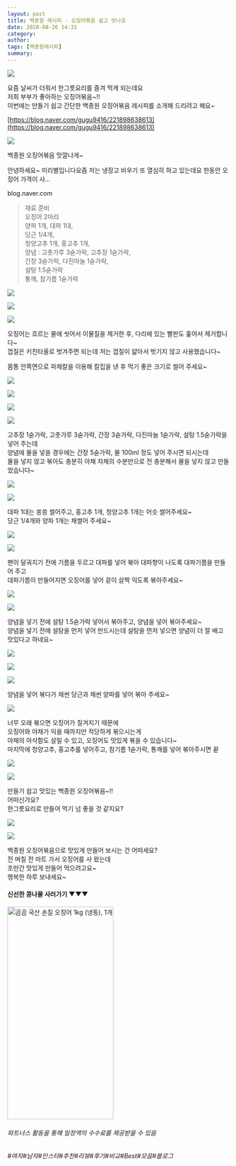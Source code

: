 ```yaml
---
layout: post
title: 백종원 레시피 - 오징어볶음 쉽고 맛나죠 
date: 2020-08-26 14:31
category: 
author: 
tags: [백종원레시피]
summary: 
---
```



[![](https://post-phinf.pstatic.net/MjAyMDA3MjJfNjQg/MDAxNTk1Mzc5NzQ3OTY2.4rqYZ-9wz3OVwDRha5-ahHYIcd_ZHjhxteKtFE-zV_Qg.OrbuUwV0KbvuAuRCkGgw_YScJmLynOLT9h75v6jvYzAg.JPEG/image_5423151421595379693479.jpg?type=w1200)](https://post.naver.com/viewer/postView.nhn?volumeNo=28859997&memberNo=7289556#)

  
  
요즘 날씨가 더워서 한그릇요리를 즐겨 먹게 되는데요  
저희 부부가 좋아하는 오징어볶음~!!  
이번에는 만들기 쉽고 간단한 백종원 오징어볶음 레시피를 소개해 드리려고 해요~  
  
  
[https://blog.naver.com/gugu9416/221898638613](https://blog.naver.com/gugu9416/221898638613)

[](https://blog.naver.com/gugu9416/221898638613)

![](https://dthumb-phinf.pstatic.net/?src=%22https%3A%2F%2Fblogthumb.pstatic.net%2FMjAyMDA0MDlfMTc1%2FMDAxNTg2MzYwOTYzNTA5.2LT92meFjc3l80P1KUe9mb8wXHWOiO-oJR5A4esY46Mg.GeRv8L_mP8ckZc8Aw-Xnl0RdErsiun9g-gzciCWvDOsg.JPEG.gugu9416%2F0.JPG%3Ftype%3Dw2%22&type=ff500_300)

백종원 오징어볶음 맛깔나게~

안녕하세요~ 미리별입니다요즘 저는 냉장고 비우기 또 열심히 하고 있는데요 한동안 오징어 가격이 사...

blog.naver.com

  
  

> 재료 준비  
> 오징어 2마리  
> 양파 1개, 대파 1대,  
> 당근 1/4개,  
> 청양고추 1개, 홍고추 1개,  
> 양념 : 고춧가루 3숟가락, 고추장 1숟가락,  
> 간장 3숟가락, 다진마늘 1숟가락,  
> 설탕 1.5숟가락  
> 통깨, 참기름 1숟가락

[![](https://post-phinf.pstatic.net/MjAyMDA3MjJfMjgg/MDAxNTk1Mzc5NzUwMzg0.tmbMe-0Abond7bS994YHXMQEXGH-0yb8jsmkJy9Xmqkg.Su2tkBV9RDGoH4d5NyyyFOkTQvklA8ejvI1PK9BUckUg.JPEG/image_7968255551595379693480.jpg?type=w1200)](https://post.naver.com/viewer/postView.nhn?volumeNo=28859997&memberNo=7289556#)

  

[![](https://post-phinf.pstatic.net/MjAyMDA3MjJfMTMz/MDAxNTk1Mzc5NzUyMDc5.V5Ssm0ciWA8ZsjXFLG7P0M0O7Pv00SohpnmAS1v0G10g.j-3hFS8W23dKEW9q7V1GY0h4L4IhCmhvwMF6Gkum4XUg.JPEG/image_2847580951595379693480.jpg?type=w1200)](https://post.naver.com/viewer/postView.nhn?volumeNo=28859997&memberNo=7289556#)

[![](https://post-phinf.pstatic.net/MjAyMDA3MjJfMTU5/MDAxNTk1Mzc5NzQ2NDQ2.cOZuxBicxbFJd7otOfzYArbJYjhFCkkwyl2ejE0D3ZIg.eX7rp4CRFokmwSmSckk-12gsvc2rvcTwE-ya0MjoMjMg.JPEG/image_1639470651595379693481.jpg?type=w1200)](https://post.naver.com/viewer/postView.nhn?volumeNo=28859997&memberNo=7289556#)

  
  
오징어는 흐르는 물에 씻어서 이물질을 제거한 후, 다리에 있는 빨판도 훑어서 제거합니다~  
껍질은 키친타올로 벗겨주면 되는데 저는 껍질이 얇아서 벗기지 않고 사용했습니다~  
  
몸통 안쪽면으로 파채칼을 이용해 칼집을 낸 후 먹기 좋은 크기로 썰어 주세요~  
  

[![](https://post-phinf.pstatic.net/MjAyMDA3MjJfMSAg/MDAxNTk1Mzc5NzUzMjY4.VmaO9PwxZ4k2wt4xCY2rMts7BhGSEBgMGIRsMfLF2OMg.ZfRgup-dIKJadiiDVui2_VVoGQqVAH3lMG4UZ1gKTCog.JPEG/image_2202557741595379693481.jpg?type=w1200)](https://post.naver.com/viewer/postView.nhn?volumeNo=28859997&memberNo=7289556#)

[![](https://post-phinf.pstatic.net/MjAyMDA3MjJfMTcg/MDAxNTk1Mzc5NzU0NjYx.OafMbpOKreP6xsV_yA2Ganf4xWy9JyvbnlIzbxkjU2Ug._YJgP07I1koacYbyQdfL3_bxnI9PNeM9Y6wyvne84Xog.JPEG/image_624547141595379693481.jpg?type=w1200)](https://post.naver.com/viewer/postView.nhn?volumeNo=28859997&memberNo=7289556#)

[![](https://post-phinf.pstatic.net/MjAyMDA3MjJfMjE2/MDAxNTk1Mzc5NzU2MDAw.UlyEP9GsjYzJovmhnh_uIdImNlZYXcYM_7UY2LCBu8Ag.BoJInFKEfhQTy61VWPttTQ_kxpz-jWxyGElNip8V2tYg.JPEG/image_3870556741595379693482.jpg?type=w1200)](https://post.naver.com/viewer/postView.nhn?volumeNo=28859997&memberNo=7289556#)

[![](https://post-phinf.pstatic.net/MjAyMDA3MjJfMjE2/MDAxNTk1Mzc5NzU3MjA0.fykQIm-lloRANlSDIHPj1-gfrXvLagyMZRox6iSBdhYg.e8Y4gJRlHxrOUKwAp9X42q_g7mkTLhFezrtBsasXJN0g.JPEG/image_1972579201595379693482.jpg?type=w1200)](https://post.naver.com/viewer/postView.nhn?volumeNo=28859997&memberNo=7289556#)

  
  
고추장 1숟가락, 고춧가루 3숟가락, 간장 3숟가락, 다진마늘 1숟가락, 설탕 1.5숟가락을 넣어 주는데  
양념에 물을 넣을 경우에는 간장 5숟가락, 물 100ml 정도 넣어 주시면 되시는데  
물을 넣지 않고 볶아도 충분히 야채 자체의 수분만으로 전 충분해서 물을 넣지 않고 만들었습니다~  
  

[![](https://post-phinf.pstatic.net/MjAyMDA3MjJfMTQy/MDAxNTk1Mzc5NzU4MzU5.PXvE8nT9QLCAO0BaZ__BYrB0Ml2lU3U6x4iRUtom19Yg.n5_t1Nb5KoMcO-doIVr9XUEH4B4e6mybSkQN07DcrG4g.JPEG/image_7315213571595379693482.jpg?type=w1200)](https://post.naver.com/viewer/postView.nhn?volumeNo=28859997&memberNo=7289556#)

[![](https://post-phinf.pstatic.net/MjAyMDA3MjJfMTE5/MDAxNTk1Mzc5NzU5ODUz.N4yJ2n0iXosOicB2_Segx1SwZ7I1rOtMU7qwBg0nysgg.g_q1kEbCYh8XUd4B503L78UUaToMIYqXtbpIiMHTSR0g.JPEG/image_620577961595379693483.jpg?type=w1200)](https://post.naver.com/viewer/postView.nhn?volumeNo=28859997&memberNo=7289556#)

  
  
대파 1대는 쏭쏭 썰어주고, 홍고추 1개, 청양고추 1개는 어슷 썰어주세요~  
당근 1/4개와 양파 1개는 채썰어 주세요~  
  

[![](https://post-phinf.pstatic.net/MjAyMDA3MjJfNjAg/MDAxNTk1Mzc5NzYxNDIz.LXX0Birc-st0tPD-ESmYqKpaj3JkH_6PE47aDQgYly4g.w7VdgxDwsoseafxtJ7MkzV7YLh0lcYGJYpUDhD9KKxMg.JPEG/image_3096559021595379693483.jpg?type=w1200)](https://post.naver.com/viewer/postView.nhn?volumeNo=28859997&memberNo=7289556#)

[![](https://post-phinf.pstatic.net/MjAyMDA3MjJfMjcy/MDAxNTk1Mzc5NzYzMDA0.nqwY3nNimxvGSZDvStMI13C7VEfrfCtSzIbTNNT4vysg.I8c6OSd0-MSj5le-uX9STzi9k0HunxJ-CZfn-T-G0M4g.JPEG/image_1607261191595379693483.jpg?type=w1200)](https://post.naver.com/viewer/postView.nhn?volumeNo=28859997&memberNo=7289556#)

  
  
팬이 달궈지기 전에 기름을 두르고 대파를 넣어 볶아 대파향이 나도록 대파기름을 만들어 주고  
대파기름이 만들어지면 오징어를 넣어 겉이 살짝 익도록 볶아주세요~

[![](https://post-phinf.pstatic.net/MjAyMDA3MjJfMTQw/MDAxNTk1Mzc5NzY0NzYx.tGss38JjzhmjAw6cdbnpEtPdGNkzltelTd9xhF65JQMg.nd3O-7DY7YNf1zL9GppFBADBS29L9fHuKIwjEZpPgBgg.JPEG/image_6934894131595379693484.jpg?type=w1200)](https://post.naver.com/viewer/postView.nhn?volumeNo=28859997&memberNo=7289556#)

[![](https://post-phinf.pstatic.net/MjAyMDA3MjJfMjU2/MDAxNTk1Mzc5NzY1OTkx._UE-di2nj9Y8GXufwegszus3fG7ECf4kc8HuIgXUnEwg.ZaWk6VeyPjqNZuWsQUNQrcYVQvj17em3a7eC4eH1e5Mg.JPEG/image_3855259391595379693484.jpg?type=w1200)](https://post.naver.com/viewer/postView.nhn?volumeNo=28859997&memberNo=7289556#)

  
  
양념을 넣기 전에 설탕 1.5숟가락 넣어서 볶아주고, 양념을 넣어 볶아주세요~  
양념을 넣기 전에 설탕을 먼저 넣어 만드시는데 설탕을 먼저 넣으면 양념이 더 잘 배고 맛있다고 하네요~

[![](https://post-phinf.pstatic.net/MjAyMDA3MjJfMTY4/MDAxNTk1Mzc5NzY3NTcz.NpZgWQqkPyLqMfvufNS9FLjQhTVtLbKEEG9eP28ySfog.s5p0Q3lBBXp-14p5EmYrDAdtFLINS0Q5ENTu3SjcN4gg.JPEG/image_3490336581595379693484.jpg?type=w1200)](https://post.naver.com/viewer/postView.nhn?volumeNo=28859997&memberNo=7289556#)

[![](https://post-phinf.pstatic.net/MjAyMDA3MjJfMjk3/MDAxNTk1Mzc5NzY4ODMx.cxztEtVJT6Zqu5fG38fnLwgmraisb8949dF5wtXD8uYg.LmgO9yl2WIeX9AQWJrPK4pytKvMU4063mzgWVRxX0ocg.JPEG/image_6018292461595379693485.jpg?type=w1200)](https://post.naver.com/viewer/postView.nhn?volumeNo=28859997&memberNo=7289556#)

[![](https://post-phinf.pstatic.net/MjAyMDA3MjJfMTY3/MDAxNTk1Mzc5NzcwNDgw.7nzy7DJGrLlZqYrfz9DVftscokJmuDMlYWmIX1xrFKkg.qYt5-7CLlgLFDAEz461nW4Y06gpqKYAWxeDZeVwfaAkg.JPEG/image_3581323141595379693485.jpg?type=w1200)](https://post.naver.com/viewer/postView.nhn?volumeNo=28859997&memberNo=7289556#)

  
  
양념을 넣어 볶다가 채썬 당근과 채썬 양파를 넣어 볶아 주세요~

[![](https://post-phinf.pstatic.net/MjAyMDA3MjJfMTY4/MDAxNTk1Mzc5NzcyMDMx.rDOMkTTrdOdDaZizT_y5M5Nrt0G-XKVfyDJX2CLwWQYg.fqj0j8JrYYDo5VEMXYEO9bpcWkpFZdiIH3waD-x6f6Eg.JPEG/image_3691222211595379693485.jpg?type=w1200)](https://post.naver.com/viewer/postView.nhn?volumeNo=28859997&memberNo=7289556#)

  
  
너무 오래 볶으면 오징어가 질겨지기 때문에  
오징어와 야채가 익을 때까지만 적당하게 볶으시는게  
야채의 아삭함도 살릴 수 있고, 오징어도 맛있게 볶을 수 있습니다~  
마지막에 청양고추, 홍고추를 넣어주고, 참기름 1숟가락, 통깨를 넣어 볶아주시면 끝

[![](https://post-phinf.pstatic.net/MjAyMDA3MjJfMjEy/MDAxNTk1Mzc5NzczNTg4.4NQPNHK0nfPfuQcm_dfFbrreC3_APOrvjMa77rJJ0nEg.LK1eAmvidty87YcC2NgassEZYWCL1-baSYc66VlLZ-cg.JPEG/image_8692135211595379693486.jpg?type=w1200)](https://post.naver.com/viewer/postView.nhn?volumeNo=28859997&memberNo=7289556#)

[![](https://post-phinf.pstatic.net/MjAyMDA3MjJfMjg2/MDAxNTk1Mzc5Nzc0OTE5._ocU5zpTJKqPIRPhKsySOkiz1K4So0S3pQ_MA-tvkEQg.b4H1RbnEhr-CQCWlk0RT-RSBshA4DUKb0B_Fg89Hxfkg.JPEG/image_8737109951595379693486.jpg?type=w1200)](https://post.naver.com/viewer/postView.nhn?volumeNo=28859997&memberNo=7289556#)

  
  
만들기 쉽고 맛있는 백종원 오징어볶음~!!  
어떠신가요?  
한그릇요리로 만들어 먹기 넘 좋을 것 같지요?  

[![](https://post-phinf.pstatic.net/MjAyMDA3MjJfMTkx/MDAxNTk1Mzc5Nzc2NDUy._POuRhSmFQK7ocU9A0ky3pPewMrQhvOtrZn82daBCpog.CqvKW3K4tlhpUkqdpMnczcE4bgafy4l49QX1ZKiav4wg.JPEG/image_6987473601595379693486.jpg?type=w1200)](https://post.naver.com/viewer/postView.nhn?volumeNo=28859997&memberNo=7289556#)

[![](https://post-phinf.pstatic.net/MjAyMDA3MjJfNTYg/MDAxNTk1Mzc5Nzc3OTcz.gKrmkF9WAfQPZMCrZ73FKhUHw_5Y4UehQSvEAfpG1qYg.Kbrhw2G-Yz8Ne02sfaxng2kAjMK6LKlHSveO2ahKZH4g.JPEG/image_6280191901595379693486.jpg?type=w1200)](https://post.naver.com/viewer/postView.nhn?volumeNo=28859997&memberNo=7289556#)

  
  
백종원 오징어볶음으로 맛있게 만들어 보시는 건 어떠세요?  
전 며칠 전 마트 가서 오징어를 사 왔는데  
조만간 맛있게 만들어 먹으려고요~  
행복한 하루 보내세요~

#### 신선한 콩나물 사러가기  ▼▼▼

<a href="https://coupa.ng/bIR3tf" target="_blank"><img src="https://static.coupangcdn.com/image/affiliate/banner/09a9c5c1e79c5f71729f8b14fdb466bb@2x.jpg" alt="곰곰 국산 손질 오징어 1kg (냉동), 1개" width="240" height="480"></a>

###### 파트너스 활동을 통해 일정액의 수수료를 제공받을 수 있음
###### #여자#남자#인스타#추천#리뷰#후기#비교#Best#모음#블로그